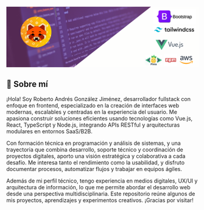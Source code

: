 ![Mi Logo](./src/banner_portafolio.png)

## 👋 Sobre mí

¡Hola! Soy Roberto Andrés González Jiménez, desarrollador fullstack con enfoque en frontend, especializado en la creación de interfaces web modernas, escalables y centradas en la experiencia del usuario. Me apasiona construir soluciones eficientes usando tecnologías como Vue.js, React, TypeScript y Node.js, integrando APIs RESTful y arquitecturas modulares en entornos SaaS/B2B.

Con formación técnica en programación y análisis de sistemas, y una trayectoria que combina desarrollo, soporte técnico y coordinación de proyectos digitales, aporto una visión estratégica y colaborativa a cada desafío. Me interesa tanto el rendimiento como la usabilidad, y disfruto documentar procesos, automatizar flujos y trabajar en equipos ágiles.

Además de mi perfil técnico, tengo experiencia en medios digitales, UX/UI y arquitectura de información, lo que me permite abordar el desarrollo web desde una perspectiva multidisciplinaria. Este repositorio reúne algunos de mis proyectos, aprendizajes y experimentos creativos. ¡Gracias por visitar!

<!--
**Robgonzalez/Robgonzalez** is a ✨ _special_ ✨ repository because its `README.md` (this file) appears on your GitHub profile.

Here are some ideas to get you started:

- 🔭 I’m currently working on ...
- 🌱 I’m currently learning ...
- 👯 I’m looking to collaborate on ...
- 🤔 I’m looking for help with ...
- 💬 Ask me about ...
- 📫 How to reach me: ...
- 😄 Pronouns: ...
- ⚡ Fun fact: ...
-->
